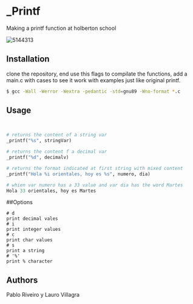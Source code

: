 # _Printf

Making a printf function at holberton school

![5144313](https://user-images.githubusercontent.com/58869893/229312957-ffc049e8-153f-4c54-b1cb-6690606443c0.jpg)


## Installation

clone the repository, end use this flags to compilate the functions, add a main.c with cases to see it work with examples just like original printf.

```bash
$ gcc -Wall -Werror -Wextra -pedantic -std=gnu89 -Wno-format *.c
`````

## Usage

```Python


# returns the content of a string var
_printf("%s", stringVar)

# returns the content f a decimal var
_printf("%d", decimalv)

# returns the format indicated at first string with mixed content
_printf("Hola %i orientales, hoy es %s", numero, dia)

# whien var numero has a 33 value and var dia has the word Martes
Hola 33 orientales, hoy es Martes
`````
##Options
```
# d
print decimal vales
# i
print integer values
# c
print char values
# s
print a string
# '%'
print % character

`````

## Authors

Pablo Riveiro y Lauro Villagra

